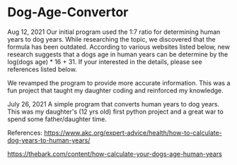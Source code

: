 # Dog-Age-Convertor
Aug 12, 2021
Our initial program used the 1:7 ratio for determining human years to dog years. While researching the topic, we discovered that the formula has been outdated. According to various websites listed below, new research suggests that a dogs age in human years can be determine by the log(dogs age) * 16 + 31. If your interested in the details, please see references listed below. 

We revamped the program to provide more accurate information. This was a fun project that taught my daughter coding and reinforced my knowledge. 


July 26, 2021
A simple program that converts human years to dog years. This was my daughter's (12 yrs old) first python project and a great war to spend some father/daughter time. 

References:
https://www.akc.org/expert-advice/health/how-to-calculate-dog-years-to-human-years/

https://thebark.com/content/how-calculate-your-dogs-age-human-years


